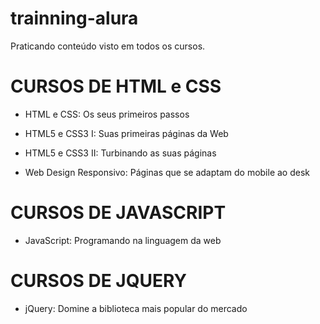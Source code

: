 # trainning-alura

Praticando conteúdo visto em todos os cursos.

# CURSOS DE HTML e CSS

* HTML e CSS: Os seus primeiros passos

* HTML5 e CSS3 I: Suas primeiras páginas da Web

* HTML5 e CSS3 II: Turbinando as suas páginas

* Web Design Responsivo: Páginas que se adaptam do mobile ao desk

# CURSOS DE JAVASCRIPT

* JavaScript: Programando na linguagem da web

# CURSOS DE JQUERY

* jQuery: Domine a biblioteca mais popular do mercado
